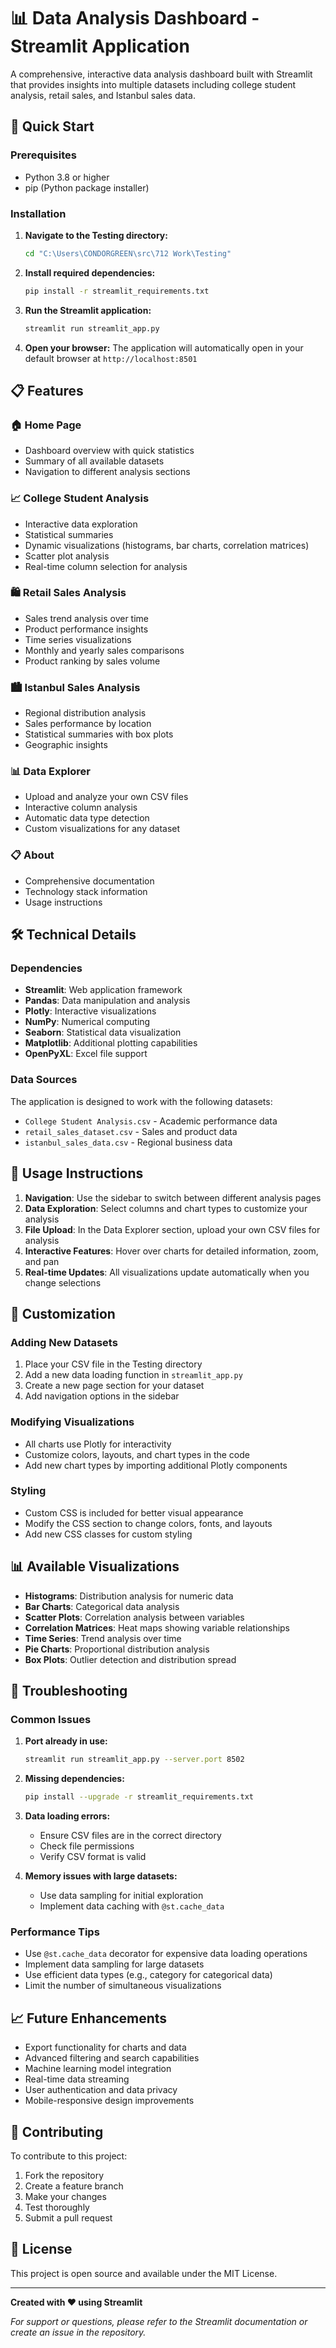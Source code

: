 # 📊 Data Analysis Dashboard - Streamlit Application

A comprehensive, interactive data analysis dashboard built with Streamlit that provides insights into multiple datasets including college student analysis, retail sales, and Istanbul sales data.

## 🚀 Quick Start

### Prerequisites
- Python 3.8 or higher
- pip (Python package installer)

### Installation

1. **Navigate to the Testing directory:**
   ```bash
   cd "C:\Users\CONDORGREEN\src\712 Work\Testing"
   ```

2. **Install required dependencies:**
   ```bash
   pip install -r streamlit_requirements.txt
   ```

3. **Run the Streamlit application:**
   ```bash
   streamlit run streamlit_app.py
   ```

4. **Open your browser:**
   The application will automatically open in your default browser at `http://localhost:8501`

## 📋 Features

### 🏠 Home Page
- Dashboard overview with quick statistics
- Summary of all available datasets
- Navigation to different analysis sections

### 📈 College Student Analysis
- Interactive data exploration
- Statistical summaries
- Dynamic visualizations (histograms, bar charts, correlation matrices)
- Scatter plot analysis
- Real-time column selection for analysis

### 🛍️ Retail Sales Analysis
- Sales trend analysis over time
- Product performance insights
- Time series visualizations
- Monthly and yearly sales comparisons
- Product ranking by sales volume

### 🏙️ Istanbul Sales Analysis
- Regional distribution analysis
- Sales performance by location
- Statistical summaries with box plots
- Geographic insights

### 📊 Data Explorer
- Upload and analyze your own CSV files
- Interactive column analysis
- Automatic data type detection
- Custom visualizations for any dataset

### 📋 About
- Comprehensive documentation
- Technology stack information
- Usage instructions

## 🛠️ Technical Details

### Dependencies
- **Streamlit**: Web application framework
- **Pandas**: Data manipulation and analysis
- **Plotly**: Interactive visualizations
- **NumPy**: Numerical computing
- **Seaborn**: Statistical data visualization
- **Matplotlib**: Additional plotting capabilities
- **OpenPyXL**: Excel file support

### Data Sources
The application is designed to work with the following datasets:
- `College Student Analysis.csv` - Academic performance data
- `retail_sales_dataset.csv` - Sales and product data
- `istanbul_sales_data.csv` - Regional business data

## 🎯 Usage Instructions

1. **Navigation**: Use the sidebar to switch between different analysis pages
2. **Data Exploration**: Select columns and chart types to customize your analysis
3. **File Upload**: In the Data Explorer section, upload your own CSV files for analysis
4. **Interactive Features**: Hover over charts for detailed information, zoom, and pan
5. **Real-time Updates**: All visualizations update automatically when you change selections

## 🔧 Customization

### Adding New Datasets
1. Place your CSV file in the Testing directory
2. Add a new data loading function in `streamlit_app.py`
3. Create a new page section for your dataset
4. Add navigation options in the sidebar

### Modifying Visualizations
- All charts use Plotly for interactivity
- Customize colors, layouts, and chart types in the code
- Add new chart types by importing additional Plotly components

### Styling
- Custom CSS is included for better visual appearance
- Modify the CSS section to change colors, fonts, and layouts
- Add new CSS classes for custom styling

## 📊 Available Visualizations

- **Histograms**: Distribution analysis for numeric data
- **Bar Charts**: Categorical data analysis
- **Scatter Plots**: Correlation analysis between variables
- **Correlation Matrices**: Heat maps showing variable relationships
- **Time Series**: Trend analysis over time
- **Pie Charts**: Proportional distribution analysis
- **Box Plots**: Outlier detection and distribution spread

## 🚨 Troubleshooting

### Common Issues

1. **Port already in use:**
   ```bash
   streamlit run streamlit_app.py --server.port 8502
   ```

2. **Missing dependencies:**
   ```bash
   pip install --upgrade -r streamlit_requirements.txt
   ```

3. **Data loading errors:**
   - Ensure CSV files are in the correct directory
   - Check file permissions
   - Verify CSV format is valid

4. **Memory issues with large datasets:**
   - Use data sampling for initial exploration
   - Implement data caching with `@st.cache_data`

### Performance Tips

- Use `@st.cache_data` decorator for expensive data loading operations
- Implement data sampling for large datasets
- Use efficient data types (e.g., category for categorical data)
- Limit the number of simultaneous visualizations

## 📈 Future Enhancements

- Export functionality for charts and data
- Advanced filtering and search capabilities
- Machine learning model integration
- Real-time data streaming
- User authentication and data privacy
- Mobile-responsive design improvements

## 🤝 Contributing

To contribute to this project:
1. Fork the repository
2. Create a feature branch
3. Make your changes
4. Test thoroughly
5. Submit a pull request

## 📄 License

This project is open source and available under the MIT License.

---

**Created with ❤️ using Streamlit**

*For support or questions, please refer to the Streamlit documentation or create an issue in the repository.*
